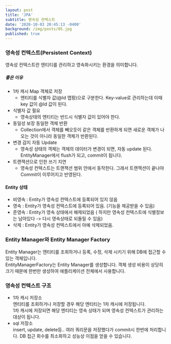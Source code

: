 ```yaml
---
layout: post
title: 'JPA'
subtitle: 영속성 컨텍스트
date: '2020-10-03 20:45:13 -0400'
background: /img/posts/05.jpg
published: true
---
```

### 영속성 컨텍스트(Persistent Context)
  영속성 컨텍스트란 엔티티를 관리하고 영속화시키는 환경을 의미합니다.
##### 좋은 이유
  - 1차 캐시 Map 객체로 저장
    - 엔티티를 식별자 값(@Id 맵핑)으로 구분한다. Key-value로 관리하는데 이때 key 값이  @Id 값이 된다.
  - 식별자 값 필요
    - 영속상태의 엔티티는 반드시 식별자 값이 있어야 한다.
  - 동일성 보장 동일한 객체 반환
    - Collection에서 객체를 빼오듯이 같은 객체를 반환하게 되면 새로운 객체가 나오는 것이 아니라 동일한 객체가 반환된다.
  - 변경 감지 자동 Update
    - 영속성 상태의 객체는 객체의 데이터가 변경이 되면, 자동 update 된다. EntityManager에서 flush가 되고, commit이 됩니다.
  - 트랜잭션으로 인한 쓰기 지연
    - 영속성 컨텍스트는 트랜잭션 범위 안에서 동작한다. 그래서 트랜잭션이 끝나야 Commit이 이루어지고 반영된다.

#### Entity 상태
- 비영속 : Entity가 영속성 컨텍스트에 등록되어 있지 않음
- 영속 : Entity가 영속성 컨텍스트에 등록되어 있음. (기능을 제공받을 수 있음)
- 준영속 : Entity가 영속 상태에서 해제되었음 ( 하지만 영속성 컨텍스트에 식별정보는 남아있다 -> 다시 영속상태로 되돌릴 수 있음)
- 삭제 : Entity가 영속성 컨텍스트에서 아예 삭제되었음.

### Entity Manager와 Entity Manager Factory
  Entity Manager는 엔티티를 조회하거나 등록, 수정, 삭제 시키기 위해 DB에 접근할 수 있는 객체입니다.    
  EntityManagerFactory는 Entity Manager를 생성합니다. 객체 생성 비용이 상당히 크기 때문에 한번만 생성하여 애플리케이션 전체에서 사용합니다.   
### 영속성 컨텍스트 구조
  - 1차 캐시 저장소   
    엔티티를 조회하거나 저장할 경우 해당 엔티티는 1차 캐시에 저장됩니다.   
    1차 캐시에 저장되면 해당 엔티티는 영속 상태가 되며 영속성 컨텍스트가 관리하는 대상이 됩니다.
  - sql 저장소   
    insert, update, delete등.. 여러 쿼리문을 저장했다가 commit시 한번에 처리합니다. DB 접근 회수를 최소화하고 성능상 이점을 얻을 수 있습니다.
